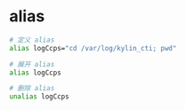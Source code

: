 # alias


```sh
# 定义 alias
alias logCcps="cd /var/log/kylin_cti; pwd"

# 展开 alias
alias logCcps

# 删除 alias
unalias logCcps
```
